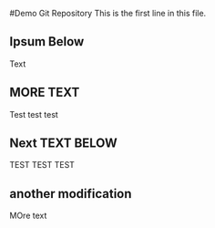 #Demo Git Repository
This is the first line in this file.

## Ipsum Below


Text


## MORE TEXT


Test test test


## Next TEXT BELOW


TEST TEST TEST


## another modification

MOre text
